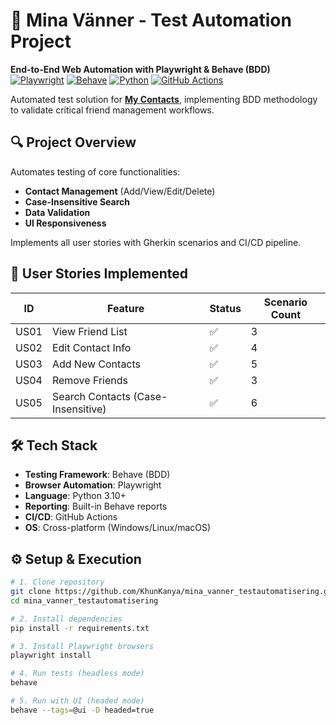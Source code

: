 
# 🧪 Mina Vänner - Test Automation Project  
**End-to-End Web Automation with Playwright & Behave (BDD)**  
[![Playwright](https://img.shields.io/badge/Playwright-2.4+-45ba4b?logo=playwright)](https://playwright.dev)
[![Behave](https://img.shields.io/badge/Behave-1.2.7-green)](https://behave.readthedocs.io/)
[![Python](https://img.shields.io/badge/Python-3.10%2B-blue?logo=python)](https://python.org)
[![GitHub Actions](https://img.shields.io/badge/GitHub_Actions-CI/CD-black?logo=githubactions)](https://github.com/features/actions)

Automated test solution for **[My Contacts](https://forverkliga.se/JavaScript/my-contacts/#/)**, implementing BDD methodology to validate critical friend management workflows.
## 🔍 Project Overview
Automates testing of core functionalities:
- **Contact Management** (Add/View/Edit/Delete)
- **Case-Insensitive Search**
- **Data Validation**
- **UI Responsiveness**

Implements all user stories with Gherkin scenarios and CI/CD pipeline.

## 🚀 User Stories Implemented
| ID   | Feature                  | Status | Scenario Count |
|------|--------------------------|--------|----------------|
| US01 | View Friend List         | ✅     | 3              |
| US02 | Edit Contact Info        | ✅     | 4              |
| US03 | Add New Contacts         | ✅     | 5              |
| US04 | Remove Friends           | ✅     | 3              |
| US05 | Search Contacts (Case-Insensitive)| ✅ | 6              |

## 🛠️ Tech Stack
- **Testing Framework**: Behave (BDD)
- **Browser Automation**: Playwright
- **Language**: Python 3.10+
- **Reporting**: Built-in Behave reports
- **CI/CD**: GitHub Actions
- **OS**: Cross-platform (Windows/Linux/macOS)

## ⚙️ Setup & Execution
```bash
# 1. Clone repository
git clone https://github.com/KhunKanya/mina_vanner_testautomatisering.git
cd mina_vanner_testautomatisering

# 2. Install dependencies
pip install -r requirements.txt

# 3. Install Playwright browsers
playwright install

# 4. Run tests (headless mode)
behave

# 5. Run with UI (headed mode)
behave --tags=@ui -D headed=true